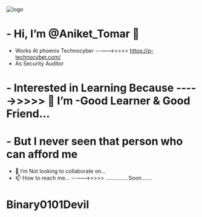 ![logo](https://github.com/Binary0101Devil/about-me/blob/main/Devil.jpg)


# - Hi, I’m @Aniket_Tomar 👋 
  - Works At phoenix Technocyber ----->>>>> https://p-technocyber.com/
  - As Security Auditor
# - Interested in Learning Because ----->>>>> 🌱 I’m -Good Learner & Good Friend...
# - But I never seen that person who can afford me 
  - 💞️ I’m Not looking to collaborate on...
  - 📫 How to reach me... ----->>>>> ...............Soon.......

# Binary0101Devil
